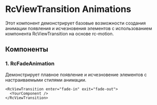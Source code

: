 # RcViewTransition Animations

Этот компонент демонстрирует базовые возможности создания анимации появления и исчезновения элементов с использованием компонента RcViewTransition на основе rc-motion.

## Компоненты

### 1. RcFadeAnimation

Демонстрирует плавное появление и исчезновение элементов с настраиваемыми стилями анимации.

```tsx
<RcViewTransition enter="fade-in" exit="fade-out">
  <YourComponent />
</RcViewTransition>
```
